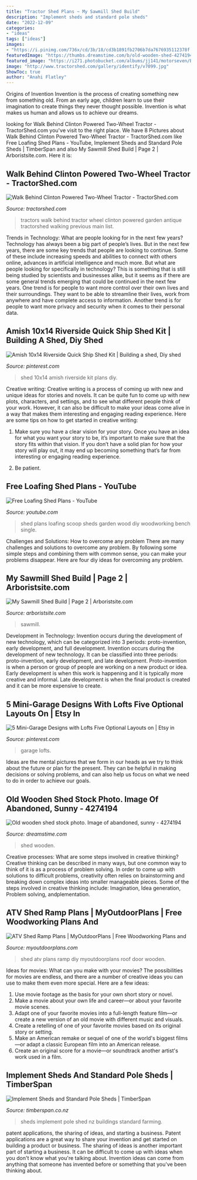 ```yaml
---
title: "Tractor Shed Plans ~ My Sawmill Shed Build"
description: "Implement sheds and standard pole sheds"
date: "2022-12-09"
categories:
- "ideas"
tags: ["ideas"]
images:
- "https://i.pinimg.com/736x/cd/3b/18/cd3b1891fb2706b7da7676935112378f.jpg"
featuredImage: "https://thumbs.dreamstime.com/b/old-wooden-shed-4274194.jpg"
featured_image: "https://i271.photobucket.com/albums/jj141/motorseven/BridgeMill024Small.jpg"
image: "http://www.tractorshed.com/gallery/identify/v7099.jpg"
ShowToc: true
author: "Anahi Flatley"
---
```



Origins of Invention
Invention is the process of creating something new from something old. From an early age, children learn to use their imagination to create things they never thought possible. Invention is what makes us human and allows us to achieve our dreams.

	

		
looking for Walk Behind Clinton Powered Two-Wheel Tractor - TractorShed.com you've visit to the right place. We have 8 Pictures about Walk Behind Clinton Powered Two-Wheel Tractor - TractorShed.com like Free Loafing Shed Plans - YouTube, Implement Sheds and Standard Pole Sheds | TimberSpan and also My Sawmill Shed Build | Page 2 | Arboristsite.com. Here it is:
		
    
## Walk Behind Clinton Powered Two-Wheel Tractor - TractorShed.com

<img loading=lazy src="http://www.tractorshed.com/gallery/identify/v7099.jpg" onerror="this.onerror=null;this.src='https://tse2.mm.bing.net/th?id=OIP.iyhdIRvGWJefOMsndJPcjAHaFj&amp;pid=15.1';" alt="Walk Behind Clinton Powered Two-Wheel Tractor - TractorShed.com">

_Source: tractorshed.com_

>tractors walk behind tractor wheel clinton powered garden antique tractorshed walking previous main list. 

	

Trends in Technology: What are people looking for in the next few years?
Technology has always been a big part of people’s lives. But in the next few years, there are some key trends that people are looking to continue. 
Some of these include increasing speeds and abilities to connect with others online, advances in artificial intelligence and much more. 
But what are people looking for specifically in technology? This is something that is still being studied by scientists and businesses alike, but it seems as if there are some general trends emerging that could be continued in the next few years. 
One trend is for people to want more control over their own lives and their surroundings. They want to be able to streamline their lives, work from anywhere and have complete access to information. 
Another trend is for people to want more privacy and security when it comes to their personal data.

    
## Amish 10x14 Riverside Quick Ship Shed Kit | Building A Shed, Diy Shed

<img loading=lazy src="https://i.pinimg.com/736x/b9/6b/43/b96b43075f6ceee8c3ea159efd37f94f.jpg" onerror="this.onerror=null;this.src='https://tse2.mm.bing.net/th?id=OIP.Yj92L76fA7ERe_eq7ZxktQHaE7&amp;pid=15.1';" alt="Amish 10x14 Riverside Quick Ship Shed Kit | Building a shed, Diy shed">

_Source: pinterest.com_

>shed 10x14 amish riverside kit plans diy. 

	

Creative writing:
Creative writing is a process of coming up with new and unique ideas for stories and novels. It can be quite fun to come up with new plots, characters, and settings, and to see what different people think of your work. However, it can also be difficult to make your ideas come alive in a way that makes them interesting and engaging reading experience. Here are some tips on how to get started in creative writing: 
1. Make sure you have a clear vision for your story. Once you have an idea for what you want your story to be, it’s important to make sure that the story fits within that vision. If you don’t have a solid plan for how your story will play out, it may end up becoming something that’s far from interesting or engaging reading experience. 

2. Be patient.

    
## Free Loafing Shed Plans - YouTube

<img loading=lazy src="https://i.ytimg.com/vi/a84fohkMbDc/maxresdefault.jpg" onerror="this.onerror=null;this.src='https://tse2.mm.bing.net/th?id=OIP.sg4syUADFqZ-Qw640mswWgHaEK&amp;pid=15.1';" alt="Free Loafing Shed Plans - YouTube">

_Source: youtube.com_

>shed plans loafing scoop sheds garden wood diy woodworking bench single. 

	

Challenges and Solutions: How to overcome any problem
There are many challenges and solutions to overcome any problem. By following some simple steps and combining them with common sense, you can make your problems disappear. Here are four diy ideas for overcoming any problem.

    
## My Sawmill Shed Build | Page 2 | Arboristsite.com

<img loading=lazy src="https://i271.photobucket.com/albums/jj141/motorseven/BridgeMill024Small.jpg" onerror="this.onerror=null;this.src='https://tse1.mm.bing.net/th?id=OIP.jC-kPGa4U0u1UHueQqDuZgHaFj&amp;pid=15.1';" alt="My Sawmill Shed Build | Page 2 | Arboristsite.com">

_Source: arboristsite.com_

>sawmill. 

	

Development in Technology: Invention occurs during the development of new technology, which can be categorized into 3 periods: proto-invention, early development, and full development.
Invention occurs during the development of new technology. It can be classified into three periods: proto-invention, early development, and late development. Proto-invention is when a person or group of people are working on a new product or idea. Early development is when this work is happening and it is typically more creative and informal. Late development is when the final product is created and it can be more expensive to create.

    
## 5 Mini-Garage Designs With Lofts Five Optional Layouts On | Etsy In

<img loading=lazy src="https://i.pinimg.com/736x/cd/3b/18/cd3b1891fb2706b7da7676935112378f.jpg" onerror="this.onerror=null;this.src='https://tse4.mm.bing.net/th?id=OIP.VoOGLGMPFaaLkz6dRPvy4gHaP1&amp;pid=15.1';" alt="5 Mini-Garage Designs with Lofts Five Optional Layouts on | Etsy in">

_Source: pinterest.com_

>garage lofts. 

	

Ideas are the mental pictures that we form in our heads as we try to think about the future or plan for the present. They can be helpful in making decisions or solving problems, and can also help us focus on what we need to do in order to achieve our goals.

    
## Old Wooden Shed Stock Photo. Image Of Abandoned, Sunny - 4274194

<img loading=lazy src="https://thumbs.dreamstime.com/b/old-wooden-shed-4274194.jpg" onerror="this.onerror=null;this.src='https://tse4.mm.bing.net/th?id=OIP.Cqw6fUVWgc1LV-ieKW0-IAEyDM&amp;pid=15.1';" alt="Old wooden shed stock photo. Image of abandoned, sunny - 4274194">

_Source: dreamstime.com_

>shed wooden. 

	

Creative processes: What are some steps involved in creative thinking?
Creative thinking can be described in many ways, but one common way to think of it is as a process of problem solving. In order to come up with solutions to difficult problems, creativity often relies on brainstorming and breaking down complex ideas into smaller manageable pieces. Some of the steps involved in creative thinking include: Imagination, Idea generation, Problem solving, andplementation.

    
## ATV Shed Ramp Plans | MyOutdoorPlans | Free Woodworking Plans And

<img loading=lazy src="http://myoutdoorplans.com/wp-content/uploads/2016/09/DIY-ATV-Shed-600x346.jpg" onerror="this.onerror=null;this.src='https://tse3.mm.bing.net/th?id=OIP.cC83GjUgE3BjDQqWCn9pGwHaER&amp;pid=15.1';" alt="ATV Shed Ramp Plans | MyOutdoorPlans | Free Woodworking Plans and">

_Source: myoutdoorplans.com_

>shed atv plans ramp diy myoutdoorplans roof door wooden. 

	

Ideas for movies: What can you make with your movies?
The possibilities for movies are endless, and there are a number of creative ideas you can use to make them even more special. Here are a few ideas:
1. Use movie footage as the basis for your own short story or novel.
2. Make a movie about your own life and career—or about your favorite movie scenes.
3. Adapt one of your favorite movies into a full-length feature film—or create a new version of an old movie with different music and visuals.
4. Create a retelling of one of your favorite movies based on its original story or setting.
5. Make an American remake or sequel of one of the world's biggest films—or adapt a classic European film into an American release.
6. Create an original score for a movie—or soundtrack another artist's work used in a film.
    
## Implement Sheds And Standard Pole Sheds | TimberSpan

<img loading=lazy src="http://www.timberspan.co.nz/assets/Timberspan/Images/Photo-Galleries/implement-sheds-and-standard-pole-sheds/_resampled/ScaleWidthWzc2OF0/implement-shed-3.JPG" onerror="this.onerror=null;this.src='https://tse3.mm.bing.net/th?id=OIP.N6C8CoJCbIBUQStTjW7ESwHaFj&amp;pid=15.1';" alt="Implement Sheds and Standard Pole Sheds | TimberSpan">

_Source: timberspan.co.nz_

>sheds implement pole shed nz buildings standard farming. 

	

patent applications, the sharing of ideas, and starting a business. Patent applications are a great way to share your invention and get started on building a product or business. The sharing of ideas is another important part of starting a business. It can be difficult to come up with ideas when you don't know what you're talking about. Invention ideas can come from anything that someone has invented before or something that you've been thinking about.

